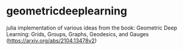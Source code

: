 # geometricdeeplearning
julia implementation of various ideas from the book: Geometric Deep Learning: Grids, Groups, Graphs, Geodesics, and Gauges (https://arxiv.org/abs/2104.13478v2)
